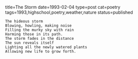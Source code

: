 title=The Storm
date=1993-02-04
type=post
cat=poetry
tags=1993,highschool,poetry,weather,nature
status=published
~~~~~~
The hideous storm
Blowing, howling, making noise
Filling the murky sky with rain
Harming those in its path.
The storm fades in the distance
The sun reveals itself
Lighting all the newly watered plants
Allowing new life to grow forth.
